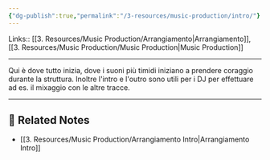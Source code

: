 ```yaml
---
{"dg-publish":true,"permalink":"/3-resources/music-production/intro/"}
---
```


Links:: [[3. Resources/Music Production/Arrangiamento\|Arrangiamento]], [[3. Resources/Music Production/Music Production\|Music Production]]

---
Qui è dove tutto inizia, dove i suoni più timidi iniziano a prendere coraggio durante la struttura. Inoltre l'intro e l'outro sono utili per i DJ per effettuare ad es. il mixaggio con le altre tracce.





---
## 🔗 Related Notes

- [[3. Resources/Music Production/Arrangiamento Intro\|Arrangiamento Intro]]


